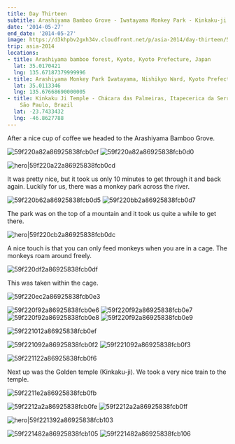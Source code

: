 ```yaml
---
title: Day Thirteen
subtitle: Arashiyama Bamboo Grove - Iwatayama Monkey Park - Kinkaku-ji Buddhist Temple
date: '2014-05-27'
end_date: '2014-05-27'
image: https://d3khpbv2gxh34v.cloudfront.net/p/asia-2014/day-thirteen/59f220662a86925838fcb0c2.jpg
trip: asia-2014
locations:
- title: Arashiyama bamboo forest, Kyoto, Kyoto Prefecture, Japan
  lat: 35.0170421
  lng: 135.67187379999996
- title: Arashiyama Monkey Park Iwatayama, Nishikyo Ward, Kyoto Prefecture, Japan
  lat: 35.0113346
  lng: 135.67668690000005
- title: Kinkaku Ji Temple - Chácara das Palmeiras, Itapecerica da Serra - State of
    São Paulo, Brazil
  lat: -23.7433432
  lng: -46.8627788
---
```


After a nice cup of coffee we headed to the Arashiyama Bamboo Grove.

![59f220a82a86925838fcb0cf](https://d3khpbv2gxh34v.cloudfront.net/p/asia-2014/day-thirteen/59f220b32a86925838fcb0d4.jpg "1.506")
![59f220a82a86925838fcb0d0](https://d3khpbv2gxh34v.cloudfront.net/p/asia-2014/day-thirteen/59f220ad2a86925838fcb0d2.jpg "1.506")

![hero|59f220a22a86925838fcb0cd](https://d3khpbv2gxh34v.cloudfront.net/p/asia-2014/day-thirteen/59f220a22a86925838fcb0cd.jpg "1.506")

It was pretty nice, but it took us only 10 minutes to get through it and back again. Luckily for us, there was a monkey park across the river.

![59f220b62a86925838fcb0d5](https://d3khpbv2gxh34v.cloudfront.net/p/asia-2014/day-thirteen/59f220b82a86925838fcb0d6.jpg "1.506")
![59f220bb2a86925838fcb0d7](https://d3khpbv2gxh34v.cloudfront.net/p/asia-2014/day-thirteen/59f220bd2a86925838fcb0d8.jpg "1.506")

The park was on the top of a mountain and it took us quite a while to get there.

![hero|59f220cb2a86925838fcb0dc](https://d3khpbv2gxh34v.cloudfront.net/p/asia-2014/day-thirteen/59f220cb2a86925838fcb0dc.jpg "3.103")

A nice touch is that you can only feed monkeys when you are in a cage. The monkeys roam around freely.

![59f220df2a86925838fcb0df](https://d3khpbv2gxh34v.cloudfront.net/p/asia-2014/day-thirteen/59f220e32a86925838fcb0e0.jpg "1.506")

This was taken within the cage.

![59f220ec2a86925838fcb0e3](https://d3khpbv2gxh34v.cloudfront.net/p/asia-2014/day-thirteen/59f220ed2a86925838fcb0e4.jpg "1.506")

![59f220f92a86925838fcb0e6](https://d3khpbv2gxh34v.cloudfront.net/p/asia-2014/day-thirteen/59f220fe2a86925838fcb0ed.jpg "1.506")
![59f220f92a86925838fcb0e7](https://d3khpbv2gxh34v.cloudfront.net/p/asia-2014/day-thirteen/59f220fc2a86925838fcb0ea.jpg "1.506")
![59f220f92a86925838fcb0e8](https://d3khpbv2gxh34v.cloudfront.net/p/asia-2014/day-thirteen/59f220fe2a86925838fcb0ec.jpg "1.506")
![59f220f92a86925838fcb0e9](https://d3khpbv2gxh34v.cloudfront.net/p/asia-2014/day-thirteen/59f220ff2a86925838fcb0ee.jpg "1.506")

![59f221012a86925838fcb0ef](https://d3khpbv2gxh34v.cloudfront.net/p/asia-2014/day-thirteen/59f221032a86925838fcb0f0.jpg "1.506")

![59f221092a86925838fcb0f2](https://d3khpbv2gxh34v.cloudfront.net/p/asia-2014/day-thirteen/59f221112a86925838fcb0f5.jpg "1.506")
![59f221092a86925838fcb0f3](https://d3khpbv2gxh34v.cloudfront.net/p/asia-2014/day-thirteen/59f221132a86925838fcb0f7.jpg "1.506")

![59f221122a86925838fcb0f6](https://d3khpbv2gxh34v.cloudfront.net/p/asia-2014/day-thirteen/59f221142a86925838fcb0f8.jpg "1.506")

Next up was the Golden temple (Kinkaku-ji). We took a very nice train to the temple.

![59f2211e2a86925838fcb0fb](https://d3khpbv2gxh34v.cloudfront.net/p/asia-2014/day-thirteen/59f221212a86925838fcb0fd.jpg "1.506")

![59f2212a2a86925838fcb0fe](https://d3khpbv2gxh34v.cloudfront.net/p/asia-2014/day-thirteen/59f2212f2a86925838fcb102.jpg "1.506")
![59f2212a2a86925838fcb0ff](https://d3khpbv2gxh34v.cloudfront.net/p/asia-2014/day-thirteen/59f2212e2a86925838fcb101.jpg "1.506")

![hero|59f221392a86925838fcb103](https://d3khpbv2gxh34v.cloudfront.net/p/asia-2014/day-thirteen/59f221392a86925838fcb103.jpg "1.506")

![59f221482a86925838fcb105](https://d3khpbv2gxh34v.cloudfront.net/p/asia-2014/day-thirteen/59f2214f2a86925838fcb107.jpg "1.506")
![59f221482a86925838fcb106](https://d3khpbv2gxh34v.cloudfront.net/p/asia-2014/day-thirteen/59f2214f2a86925838fcb108.jpg "1.506")

